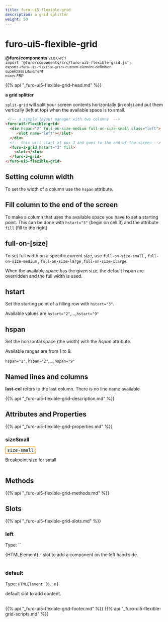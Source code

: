 ```yaml
---
title: furo-ui5-flexible-grid
description: a grid splitter
weight: 50
---
```


# furo-ui5-flexible-grid
**@furo/components** <small>v1.0.0-rc.1</small>
<br>`import '@furo/components/src/furo-ui5-flexible-grid.js';`<small>
<br>exports `<furo-ui5-flexible-grid>` custom-element-definition
<br>superclass *LitElement*
<br> mixes *FBP*</small>

{{% api "_furo-ui5-flexible-grid-head.md" %}}

**a grid splitter**

`split-grid`
will split your screen contents horizontally (in cols) and put them vertically (left at top) when the available space is to small.


```html
 <!-- a simple layout manager with two columns  -->
<furo-ui5-flexible-grid>
  <div hspan="2" full-on-size-medium full-on-size-small class="left">
     <slot name="left"></slot>
  </div>
  <!-- this will start at pos 3 and goes to the end of the screen -->
  <furo-z-grid hstart="3" fill>
    <slot></slot>
  </furo-z-grid>
</furo-ui5-flexible-grid>
```

## Setting column width
To set the width of a column use the `hspan` attribute.

## Fill column to the end of the screen
To make a column that uses the available space you have to set a starting point. This can be done with `hstart="3"`
(begin on cell 3) and the attribute `fill` (fill to the right)

 ## full-on-[size]
 To set full width on a specific current size, use `full-on-size-small` , `full-on-size-medium` , `full-on-size-large` ,`full-on-size-xlarge`.

 When the available space has the given size, the default hspan are overridden and the full width is used.

 ## hstart
 Set the starting point of a filling row with `hstart="3"`.

 Available values are `hstart="2"`,...,`hstart="9"`

 ## hspan
 Set the horizontal space (the width) with the *hspan* attribute.

 Available ranges are from 1 to 9.

 `hspan="1"`, `hspan="2"`,...,`hspan="9"`

## Named lines and columns
**last-col** refers to the last column.
There is no line name available

{{% api "_furo-ui5-flexible-grid-description.md" %}}


## Attributes and Properties
{{% api "_furo-ui5-flexible-grid-properties.md" %}}





### **sizeSmall**

<span  style="border-width:2px; border-style: solid;border-color:  rgb(255, 182, 91);font-family:monospace; padding:2px 4px;">size-small</span>
</small>

Breakpoint size for small
<br><br>

## Methods
{{% api "_furo-ui5-flexible-grid-methods.md" %}}







## Slots
{{% api "_furo-ui5-flexible-grid-slots.md" %}}

### **left**
Type: ``

{HTMLElement} - slot to add a component on the left hand side.
<br><br>
### **default**
Type: `HTMLElement [0..n]`

default slot to add content.
<br><br>

{{% api "_furo-ui5-flexible-grid-footer.md" %}}
{{% api "_furo-ui5-flexible-grid-scripts.md" %}}
